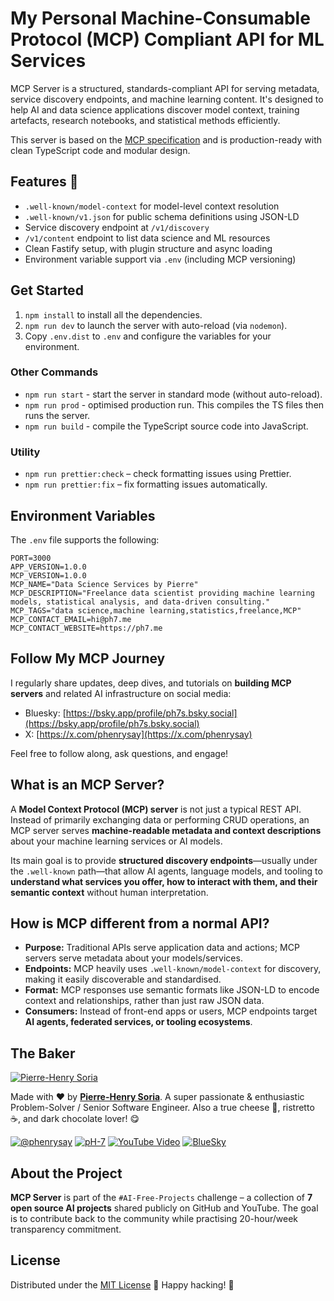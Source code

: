 # My Personal Machine-Consumable Protocol (MCP) Compliant API for ML Services

MCP Server is a structured, standards-compliant API for serving metadata, service discovery endpoints, and machine learning content. It's designed to help AI and data science applications discover model context, training artefacts, research notebooks, and statistical methods efficiently.

This server is based on the [MCP specification](https://www.modelcontext.org/spec) and is production-ready with clean TypeScript code and modular design.


## Features 🚀

- `.well-known/model-context` for model-level context resolution
- `.well-known/v1.json` for public schema definitions using JSON-LD
- Service discovery endpoint at `/v1/discovery`
- `/v1/content` endpoint to list data science and ML resources
- Clean Fastify setup, with plugin structure and async loading
- Environment variable support via `.env` (including MCP versioning)


## Get Started

1. `npm install` to install all the dependencies.
2. `npm run dev` to launch the server with auto-reload (via `nodemon`).
3. Copy `.env.dist` to `.env` and configure the variables for your environment.


### Other Commands

- `npm run start` - start the server in standard mode (without auto-reload).
- `npm run prod` - optimised production run. This compiles the TS files then runs the server.
- `npm run build` - compile the TypeScript source code into JavaScript.


### Utility

- `npm run prettier:check` – check formatting issues using Prettier.
- `npm run prettier:fix` – fix formatting issues automatically.


## Environment Variables

The `.env` file supports the following:

```env
PORT=3000
APP_VERSION=1.0.0
MCP_VERSION=1.0.0
MCP_NAME="Data Science Services by Pierre"
MCP_DESCRIPTION="Freelance data scientist providing machine learning models, statistical analysis, and data-driven consulting."
MCP_TAGS="data science,machine learning,statistics,freelance,MCP"
MCP_CONTACT_EMAIL=hi@ph7.me
MCP_CONTACT_WEBSITE=https://ph7.me
```


## Follow My MCP Journey

I regularly share updates, deep dives, and tutorials on **building MCP servers** and related AI infrastructure on social media:

- Bluesky: [https://bsky.app/profile/ph7s.bsky.social](https://bsky.app/profile/ph7s.bsky.social)  
- X: [https://x.com/phenrysay](https://x.com/phenrysay)

Feel free to follow along, ask questions, and engage!


## What is an MCP Server?

A **Model Context Protocol (MCP) server** is not just a typical REST API. Instead of primarily exchanging data or performing CRUD operations, an MCP server serves **machine-readable metadata and context descriptions** about your machine learning services or AI models.

Its main goal is to provide **structured discovery endpoints**—usually under the `.well-known` path—that allow AI agents, language models, and tooling to **understand what services you offer, how to interact with them, and their semantic context** without human interpretation.


## How is MCP different from a normal API?

- **Purpose:** Traditional APIs serve application data and actions; MCP servers serve metadata about your models/services.
- **Endpoints:** MCP heavily uses `.well-known/model-context` for discovery, making it easily discoverable and standardised.
- **Format:** MCP responses use semantic formats like JSON-LD to encode context and relationships, rather than just raw JSON data.
- **Consumers:** Instead of front-end apps or users, MCP endpoints target **AI agents, federated services, or tooling ecosystems**.


## The Baker

[![Pierre-Henry Soria](https://avatars0.githubusercontent.com/u/1325411?s=200)](https://ph7.me "Pierre-Henry Soria, Software Developer")

Made with ❤️ by **[Pierre-Henry Soria](https://pierrehenry.be)**. A super passionate & enthusiastic Problem-Solver / Senior Software Engineer. Also a true cheese 🧀, ristretto ☕️, and dark chocolate lover! 😋

[![@phenrysay](https://img.shields.io/badge/x-000000?style=for-the-badge&logo=x)](https://x.com/phenrysay "Follow Me on X")  [![pH-7](https://img.shields.io/badge/GitHub-100000?style=for-the-badge&logo=github&logoColor=white)](https://github.com/pH-7 "My GitHub")  [![YouTube Video](https://img.shields.io/badge/YouTube-FF0000?style=for-the-badge&logo=youtube&logoColor=white)](https://youtube.com/@pH7Programming "YouTube SucceedAI Video")  [![BlueSky](https://img.shields.io/badge/BlueSky-00A8E8?style=for-the-badge&logo=bluesky&logoColor=white)](https://bsky.app/profile/ph7s.bsky.social "Follow Me on BlueSky")


## About the Project

**MCP Server** is part of the `#AI-Free-Projects` challenge – a collection of **7 open source AI projects** shared publicly on GitHub and YouTube. The goal is to contribute back to the community while practising 20-hour/week transparency commitment.


## License

Distributed under the [MIT License](LICENSE.md) 🎉 Happy hacking! 🤠

